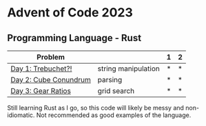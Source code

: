 # Advent of Code 2023

## Programming Language - Rust



| Problem                                                     |                     | 1 | 2 |
|-------------------------------------------------------------|---------------------|---|---|
| [Day 1: Trebuchet?!](https://adventofcode.com/2023/day/1)   | string manipulation | * | * |
| [Day 2: Cube Conundrum](https://adventofcode.com/2023/day/2) | parsing             | * | * |
| [Day 3: Gear Ratios](https://adventofcode.com/2023/day/3) | grid search         | * | * |

Still learning Rust as I go, so this code will likely be messy and non-idiomatic. Not recommended as good examples of the language.